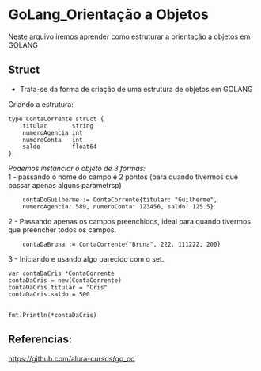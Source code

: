 # GoLang_Orientação a Objetos  
Neste arquivo iremos aprender como estruturar a orientação a objetos em GOLANG

## Struct
- Trata-se da forma de criação de uma estrutura de objetos em GOLANG  

Criando a estrutura:  
```
type ContaCorrente struct {
    titular       string
    numeroAgencia int
    numeroConta   int
    saldo         float64
}
```
_Podemos instanciar o objeto de 3 formas:_    
1 - passando o nome do campo e 2 pontos (para quando tivermos que passar apenas alguns parametrsp) 
```
	contaDoGuilherme := ContaCorrente{titular: "Guilherme",
	numeroAgencia: 589, numeroConta: 123456, saldo: 125.5}

```
2 - Passando apenas os campos preenchidos, ideal para quando tivermos que preencher todos os campos.
```
	contaDaBruna := ContaCorrente{"Bruna", 222, 111222, 200}
```
3 - Iniciando e usando algo parecido com o set.   

```
var contaDaCris *ContaCorrente
contaDaCris = new(ContaCorrente)
contaDaCris.titular = "Cris"
contaDaCris.saldo = 500


fmt.Println(*contaDaCris)
```

## Referencias:
https://github.com/alura-cursos/go_oo
